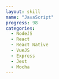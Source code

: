 ```yaml
---
layout: skill
name: "JavaScript"
progress: 98
categories:
  - NodeJS
  - React
  - React Native
  - VueJS
  - Express
  - Jest
  - Mocha
---
```

